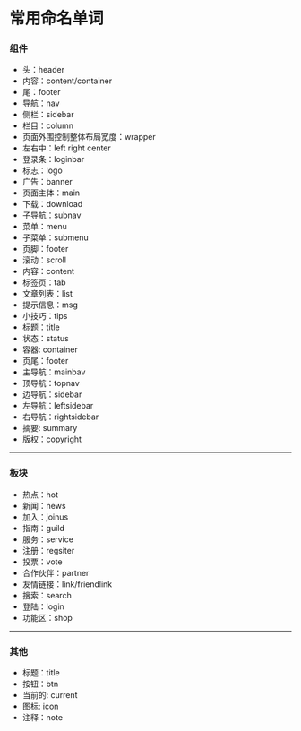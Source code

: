# 常用命名单词

### 组件

- 头：header
- 内容：content/container
- 尾：footer
- 导航：nav
- 侧栏：sidebar
- 栏目：column
- 页面外围控制整体布局宽度：wrapper
- 左右中：left right center
- 登录条：loginbar
- 标志：logo
- 广告：banner
- 页面主体：main
- 下载：download
- 子导航：subnav
- 菜单：menu
- 子菜单：submenu
- 页脚：footer
- 滚动：scroll
- 内容：content
- 标签页：tab
- 文章列表：list
- 提示信息：msg
- 小技巧：tips
- 标题：title
- 状态：status
- 容器: container
- 页尾：footer
- 主导航：mainbav
- 顶导航：topnav
- 边导航：sidebar
- 左导航：leftsidebar
- 右导航：rightsidebar
- 摘要: summary
- 版权：copyright

***

### 板块

- 热点：hot
- 新闻：news
- 加入：joinus
- 指南：guild
- 服务：service
- 注册：regsiter
- 投票：vote
- 合作伙伴：partner
- 友情链接：link/friendlink
- 搜索：search
- 登陆：login
- 功能区：shop

***
### 其他
- 标题：title
- 按钮：btn
- 当前的: current
- 图标: icon
- 注释：note